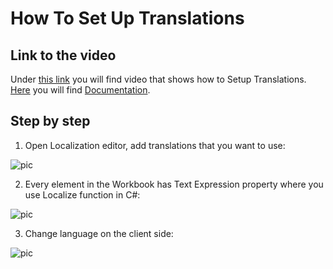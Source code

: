 
# How To Set Up Translations

## Link to the video

Under [this link](https://profitbasedocs.blob.core.windows.net/videos/Localisation.mp4) you will find video that shows how to Setup Translations. [Here](../csharpdirectives/localize.md) you will find [Documentation](../csharpdirectives/localize.md).
<br/>


## Step by step


1.  Open Localization editor, add translations that you want to use:

![pic](https://profitbasedocs.blob.core.windows.net/images/HTloc%20(1).png)

2. Every element in the Workbook has Text Expression property where you use Localize function in C#:

![pic](https://profitbasedocs.blob.core.windows.net/images/HTloc%20(2).png)

3. Change language on the client side:

![pic](https://profitbasedocs.blob.core.windows.net/images/HTloc%20(3).png)
